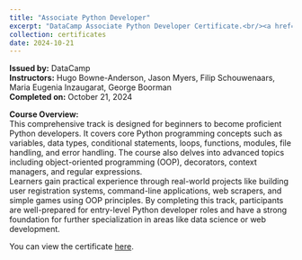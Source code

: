 ```yaml
---
title: "Associate Python Developer"
excerpt: "DataCamp Associate Python Developer Certificate.<br/><a href='/files/associate-python-developer-datacamp-2024.pdf' target='_blank'><img src='/images/associate-python-developer-datacamp-2024.png' width='300' alt='Associate Python Developer Certificate'></a>"
collection: certificates
date: 2024-10-21
---
```


**Issued by:** DataCamp  
**Instructors:** Hugo Bowne-Anderson, Jason Myers, Filip Schouwenaars, Maria Eugenia Inzaugarat, George Boorman  
**Completed on:** October 21, 2024

**Course Overview:**  
This comprehensive track is designed for beginners to become proficient Python developers. It covers core Python programming concepts such as variables, data types, conditional statements, loops, functions, modules, file handling, and error handling. The course also delves into advanced topics including object-oriented programming (OOP), decorators, context managers, and regular expressions.  
Learners gain practical experience through real-world projects like building user registration systems, command-line applications, web scrapers, and simple games using OOP principles. By completing this track, participants are well-prepared for entry-level Python developer roles and have a strong foundation for further specialization in areas like data science or web development.

You can view the certificate <a href='/files/associate-python-developer-datacamp-2024.pdf' target='_blank'>here</a>.
